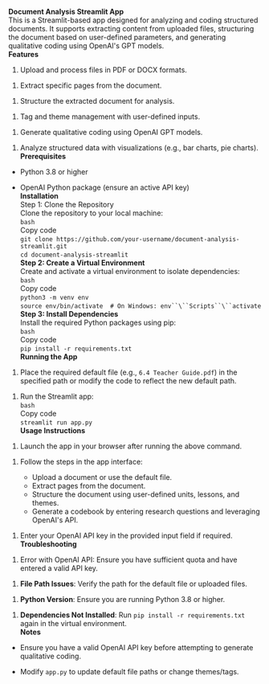 **Document Analysis Streamlit App**  
This is a Streamlit-based app designed for analyzing and coding
structured documents. It supports extracting content from uploaded
files, structuring the document based on user-defined parameters, and
generating qualitative coding using OpenAI\'s GPT models.  
**Features**

1.  Upload and process files in PDF or DOCX formats.

<!-- -->

1.  Extract specific pages from the document.

<!-- -->

1.  Structure the extracted document for analysis.

<!-- -->

1.  Tag and theme management with user-defined inputs.

<!-- -->

1.  Generate qualitative coding using OpenAI GPT models.

<!-- -->

1.  Analyze structured data with visualizations (e.g., bar charts, pie
    charts).  
    **Prerequisites**

- Python 3.8 or higher

<!-- -->

- OpenAI Python package (ensure an active API key)  
  **Installation**  
  Step 1: Clone the Repository  
  Clone the repository to your local machine:  
  `bash`  
  Copy code  
  `git clone https://github.com/your-username/document-analysis-streamlit.git`  
  `cd document-analysis-streamlit`  
  **Step 2: Create a Virtual Environment**  
  Create and activate a virtual environment to isolate dependencies:  
  `bash`  
  Copy code  
  `python3 -m venv env`  
  `source env/bin/activate  # On Windows: env``\``Scripts``\``activate`  
  **Step 3: Install Dependencies**  
  Install the required Python packages using pip:  
  `bash`  
  Copy code  
  `pip install -r requirements.txt`  
  **Running the App**

1.  Place the required default file (e.g., `6.4 Teacher Guide.pdf`) in
    the specified path or modify the code to reflect the new default
    path.

<!-- -->

1.  Run the Streamlit app:  
    `bash`  
    Copy code  
    `streamlit run app.py`  
    **Usage Instructions**

<!-- -->

1.  Launch the app in your browser after running the above command.

<!-- -->

1.  Follow the steps in the app interface:

    - Upload a document or use the default file.

    <!-- -->

    - Extract pages from the document.

    <!-- -->

    - Structure the document using user-defined units, lessons, and
      themes.

    <!-- -->

    - Generate a codebook by entering research questions and leveraging
      OpenAI\'s API.

<!-- -->

1.  Enter your OpenAI API key in the provided input field if required.  
    **Troubleshooting**

<!-- -->

1.  Error with OpenAI API: Ensure you have sufficient quota and have
    entered a valid API key.

<!-- -->

1.  **File Path Issues**: Verify the path for the default file or
    uploaded files.

<!-- -->

1.  **Python Version**: Ensure you are running Python 3.8 or higher.

<!-- -->

1.  **Dependencies Not Installed**: Run
    `pip install -r requirements.txt` again in the virtual
    environment.  
    **Notes**

- Ensure you have a valid OpenAI API key before attempting to generate
  qualitative coding.

<!-- -->

- Modify `app.py` to update default file paths or change themes/tags.
